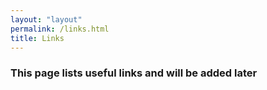 ```yaml
---
layout: "layout"
permalink: /links.html
title: Links
---
```


### This page lists useful links and will be added later
